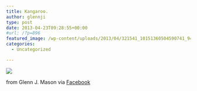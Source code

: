 ```yaml
---
title: Kangaroo.
author: glennji
type: post
date: 2013-04-23T09:28:55+00:00
#url: /?p=896
featured_image: /wp-content/uploads/2013/04/321541_10151360504590741_940839265_n.jpg
categories:
  - Uncategorized

---
```

<div>
  <img src='/wp-content/uploads/2013/04/321541_10151360504590741_940839265_n.jpg' style='max-width:600px;' /></p> 
  
  <div>
    from Glenn J. Mason via <a href="http://www.facebook.com/photo.php?fbid=10151360504590741&#038;set=a.10150907445480741.408542.551785740&#038;type=1">Facebook</a>
  </div>
</div>
